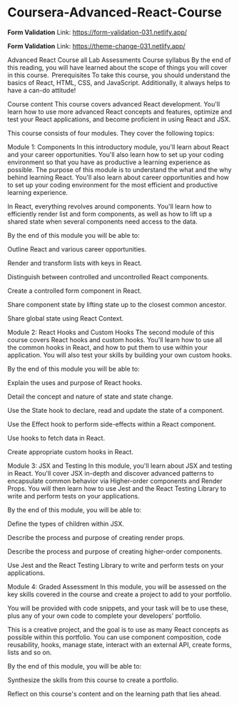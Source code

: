 # Coursera-Advanced-React-Course

**Form Validation**
Link: https://form-validation-031.netlify.app/

**Form Validation**
Link: https://theme-change-031.netlify.app/

Advanced React Course all Lab Assessments
Course syllabus
By the end of this reading, you will have learned about the scope of things you will cover in this course. 
Prerequisites
To take this course, you should understand the basics of React, HTML, CSS, and JavaScript. Additionally, it always helps to have a can-do attitude!

Course content
This course covers advanced React development. You'll learn how to use more advanced React concepts and features, optimize and test your React applications, and become proficient in using React and JSX.

This course consists of four modules. They cover the following topics:

Module 1: Components
In this introductory module, you'll learn about React and your career opportunities. You'll also learn how to set up your coding environment so that you have as productive a learning experience as possible. The purpose of this module is to understand the what and the why behind learning React. You'll also learn about career opportunities and how to set up your coding environment for the most efficient and productive learning experience.

In React, everything revolves around components. You'll learn how to efficiently render list and form components, as well as how to lift up a shared state when several components need access to the data.

By the end of this module you will be able to:

Outline React and various career opportunities. 

Render and transform lists with keys in React. 

Distinguish between controlled and uncontrolled React components. 

Create a controlled form component in React. 

Share component state by lifting state up to the closest common ancestor. 

Share global state using React Context. 

Module 2: React Hooks and Custom Hooks
The second module of this course covers React hooks and custom hooks. You'll learn how to use all the common hooks in React, and how to put them to use within your application. You will also test your skills by building your own custom hooks.

By the end of this module you will be able to:

Explain the uses and purpose of React hooks.  

Detail the concept and nature of state and state change. 

Use the State hook to declare, read and update the state of a component. 

Use the Effect hook to perform side-effects within a React component. 

Use hooks to fetch data in React. 

Create appropriate custom hooks in React. 

Module 3: JSX and Testing
In this module, you'll learn about JSX and testing in React. You'll cover JSX in-depth and discover advanced patterns to encapsulate common behavior via Higher-order components and Render Props. You will then learn how to use Jest and the React Testing Library to write and perform tests on your applications.

By the end of this module, you will be able to:

Define the types of children within JSX. 

Describe the process and purpose of creating render props. 

Describe the process and purpose of creating higher-order components. 

Use Jest and the React Testing Library to write and perform tests on your applications. 

Module 4: Graded Assessment
In this module, you will be assessed on the key skills covered in the course and create a project to add to your portfolio.

You will be provided with code snippets, and your task will be to use these, plus any of your own code to complete your developers' portfolio.

This is a creative project, and the goal is to use as many React concepts as possible within this portfolio. You can use component composition, code reusability, hooks, manage state, interact with an external API, create forms, lists and so on.

By the end of this module, you will be able to:

Synthesize the skills from this course to create a portfolio. 

Reflect on this course's content and on the learning path that lies ahead. 
